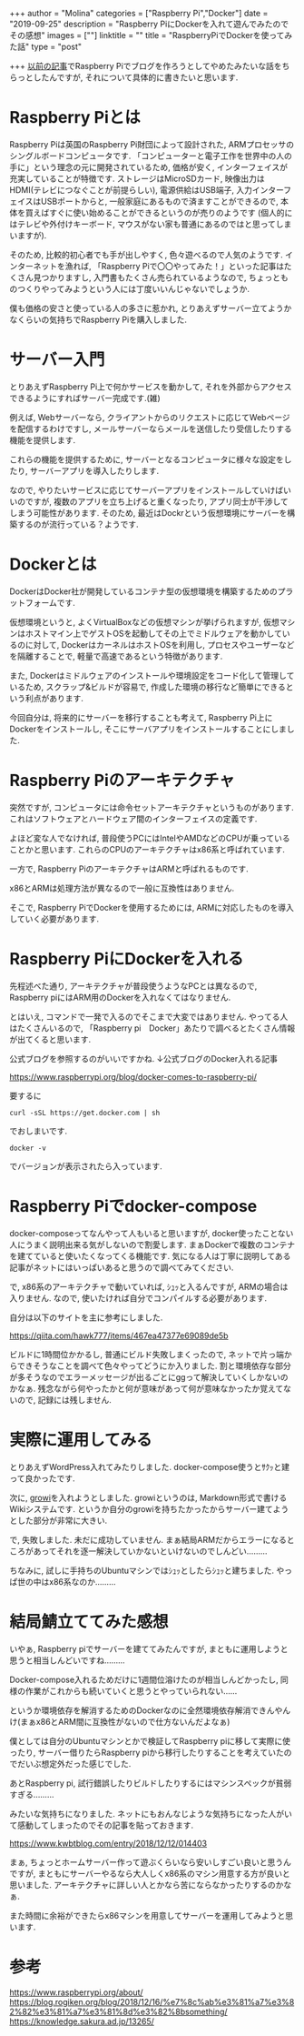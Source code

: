 +++
author = "Molina"
categories = ["Raspberry Pi","Docker"]
date = "2019-09-25"
description = "Raspberry PiにDockerを入れて遊んでみたのでその感想"
images = [""]
linktitle = ""
title = "RaspberryPiでDockerを使ってみた話"
type = "post"

+++
[以前の記事](/blog/my-first-post)でRaspberry Piでブログを作ろうとしてやめたみたいな話をちらっとしたんですが, それについて具体的に書きたいと思います.

# Raspberry Piとは
Raspberry Piは英国のRaspberry Pi財団によって設計された, ARMプロセッサのシングルボードコンピュータです. 「コンピューターと電子工作を世界中の人の手に」という理念の元に開発されているため, 価格が安く, インターフェイスが充実していることが特徴です. ストレージはMicroSDカード, 映像出力はHDMI(テレビにつなぐことが前提らしい), 電源供給はUSB端子, 入力インターフェイスはUSBポートからと, 一般家庭にあるもので済ますことができるので, 本体を買えばすぐに使い始めることができるというのが売りのようです (個人的にはテレビや外付けキーボード, マウスがない家も普通にあるのではと思ってしまいますが). 

そのため, 比較的初心者でも手が出しやすく, 色々遊べるので人気のようです. インターネットを漁れば, 「Raspberry Piで〇〇やってみた！」といった記事はたくさん見つかりますし, 入門書もたくさん売られているようなので, ちょっとものつくりやってみようという人には丁度いいんじゃないでしょうか.

僕も価格の安さと使っている人の多さに惹かれ, とりあえずサーバー立てようかなくらいの気持ちでRaspberry Piを購入しました.

# サーバー入門
とりあえずRaspberry Pi上で何かサービスを動かして, それを外部からアクセスできるようにすればサーバー完成です.(雑)

例えば, Webサーバーなら, クライアントからのリクエストに応じてWebページを配信するわけですし, メールサーバーならメールを送信したり受信したりする機能を提供します.

これらの機能を提供するために, サーバーとなるコンピュータに様々な設定をしたり, サーバーアプリを導入したりします. 

なので, やりたいサービスに応じてサーバーアプリをインストールしていけばいいのですが, 複数のアプリを立ち上げると重くなったり, アプリ同士が干渉してしまう可能性があります. そのため, 最近はDockrという仮想環境にサーバーを構築するのが流行っている？ようです.

# Dockerとは
DockerはDocker社が開発しているコンテナ型の仮想環境を構築するためのプラットフォームです.

仮想環境というと, よくVirtualBoxなどの仮想マシンが挙げられますが, 仮想マシンはホストマイン上でゲストOSを起動してその上でミドルウェアを動かしているのに対して, DockerはカーネルはホストOSを利用し, プロセスやユーザーなどを隔離することで, 軽量で高速であるという特徴があります. 

また, Dockerはミドルウェアのインストールや環境設定をコード化して管理しているため, スクラップ&ビルドが容易で, 作成した環境の移行など簡単にできるという利点があります.

今回自分は, 将来的にサーバーを移行することも考えて, Raspberry Pi上にDockerをインストールし, そこにサーバアプリをインストールすることにしました.

# Raspberry Piのアーキテクチャ
突然ですが, コンピュータには命令セットアーキテクチャというものがあります. これはソフトウェアとハードウェア間のインターフェイスの定義です. 

よほど変な人でなければ, 普段使うPCにはIntelやAMDなどのCPUが乗っていることかと思います. これらのCPUのアーキテクチャはx86系と呼ばれています.

一方で, Raspberry PiのアーキテクチャはARMと呼ばれるものです. 

x86とARMは処理方法が異なるので一般に互換性はありません.

そこで, Raspberry PiでDockerを使用するためには, ARMに対応したものを導入していく必要があります.

# Raspberry PiにDockerを入れる
先程述べた通り, アーキテクチャが普段使うようなPCとは異なるので, Raspberry piにはARM用のDockerを入れなくてはなりません. 

とはいえ, コマンドで一発で入るのでそこまで大変ではありません. やってる人はたくさんいるので, 「Raspberry pi　Docker」あたりで調べるとたくさん情報が出てくると思います.

公式ブログを参照するのがいいですかね. ↓公式ブログのDocker入れる記事

https://www.raspberrypi.org/blog/docker-comes-to-raspberry-pi/

要するに
```
curl -sSL https://get.docker.com | sh
```
でおしまいです. 
```
docker -v
```
でバージョンが表示されたら入っています.

# Raspberry Piでdocker-compose
docker-composeってなんやって人もいると思いますが, docker使ったことない人にうまく説明出来る気がしないので割愛します. まぁDockerで複数のコンテナを建てていると使いたくなってくる機能です. 気になる人は丁寧に説明してある記事がネットにはいっぱいあると思うので調べてみてください.

で, x86系のアーキテクチャで動いていれば, ｼｭｯと入るんですが, ARMの場合は入りません. 
なので, 使いたければ自分でコンパイルする必要があります.

自分は以下のサイトを主に参考にしました.

https://qiita.com/hawk777/items/467ea47377e69089de5b

ビルドに1時間位かかるし, 普通にビルド失敗しまくったので, ネットで片っ端からできそうなことを調べて色々やってどうにか入りました. 割と環境依存な部分が多そうなのでエラーメッセージが出るごとにggって解決していくしかないのかなぁ. 残念ながら何やったかと何が意味があって何が意味なかったか覚えてないので, 記録には残しません. 

# 実際に運用してみる
とりあえずWordPress入れてみたりしました. docker-compose使うとｻｸｯと建って良かったです.

次に, [growi](https://growi.org/)を入れようとしました. growiというのは, Markdown形式で書けるWikiシステムです. というか自分のgrowiを持ちたかったからサーバー建てようとした部分が非常に大きい. 

で, 失敗しました. 未だに成功していません. まぁ結局ARMだからエラーになるところがあってそれを逐一解決していかないといけないのでしんどい………

ちなみに, 試しに手持ちのUbuntuマシンではｼｭｯとしたらｼｭｯと建ちました. やっぱ世の中はx86系なのか………

# 結局鯖立ててみた感想
いやぁ, Raspberry piでサーバーを建ててみたんですが, まともに運用しようと思うと相当しんどいですね………

Docker-compose入れるためだけに1週間位溶けたのが相当しんどかったし, 同様の作業がこれからも続いていくと思うとやっていられない……

というか環境依存を解消するためのDockerなのに全然環境依存解消できんやんけ(まぁx86とARM間に互換性がないので仕方ないんだよなぁ)

僕としては自分のUbuntuマシンとかで検証してRaspberry piに移して実際に使ったり, サーバー借りたらRaspberry piから移行したりすることを考えていたのでだいぶ想定外だった感じでした.

あとRaspberry pi, 試行錯誤したりビルドしたりするにはマシンスペックが貧弱すぎる………

みたいな気持ちになりました. ネットにもおんなじような気持ちになった人がいて感動してしまったのでその記事を貼っておきます.

https://www.kwbtblog.com/entry/2018/12/12/014403

まぁ, ちょっとホームサーバー作って遊ぶくらいなら安いしすごい良いと思うんですが, まともにサーバーやるなら大人しくx86系のマシン用意する方が良いと思いました. アーキテクチャに詳しい人とかなら苦にならなかったりするのかなぁ.

また時間に余裕ができたらx86マシンを用意してサーバーを運用してみようと思います.

# 参考
https://www.raspberrypi.org/about/
https://blog.rogiken.org/blog/2018/12/16/%e7%8c%ab%e3%81%a7%e3%82%82%e3%81%a7%e3%81%8d%e3%82%8bsomething/
https://knowledge.sakura.ad.jp/13265/